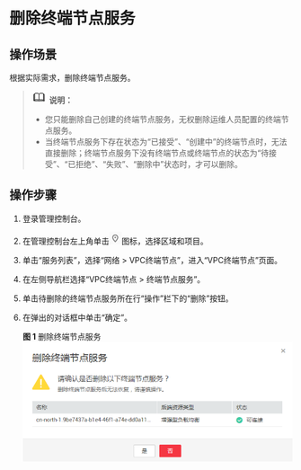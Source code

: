# 删除终端节点服务<a name="vpcep_03_0103"></a>

## 操作场景<a name="section1675718408281"></a>

根据实际需求，删除终端节点服务。

>![](public_sys-resources/icon-note.gif) **说明：**   
>-   您只能删除自己创建的终端节点服务，无权删除运维人员配置的终端节点服务。  
>-   当终端节点服务下存在状态为“已接受”、“创建中”的终端节点时，无法直接删除；终端节点服务下没有终端节点或终端节点的状态为“待接受”、“已拒绝”、“失败”、“删除中”状态时，才可以删除。  

## 操作步骤<a name="section1756092562815"></a>

1.  登录管理控制台。
2.  在管理控制台左上角单击![](figures/icon-region.png)图标，选择区域和项目。
3.  单击“服务列表”，选择“网络 \> VPC终端节点”，进入“VPC终端节点”页面。
4.  在左侧导航栏选择“VPC终端节点 \> 终端节点服务”。
5.  单击待删除的终端节点服务所在行“操作”栏下的“删除”按钮。
6.  在弹出的对话框中单击“确定”。

    **图 1**  删除终端节点服务<a name="fig132521643113016"></a>  
    ![](figures/删除终端节点服务.png "删除终端节点服务")


